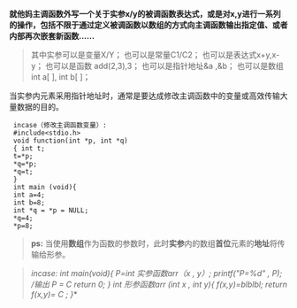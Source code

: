 
**就他妈主调函数外写一个关于实参x/y的被调函数表达式，或是对x,y进行一系列的操作，包括不限于通过定义被调函数以数组的方式向主调函数输出指定值、或者内部再次嵌套新函数......**
  
>其中实参可以是变量X/Y；
也可以是常量C1/C2；
也可以是表达式x+y,x-y；
也可以是函数 add(2,3),3；
也可以是指针地址&a ,&b；
也可以是数组 int a[ ], int b[ ]；

   当实参内元素采用指针地址时，通常是要达成修改主调函数中的变量或高效传输大量数据的目的。
    
     incase（修改主调函数变量）:
     #include<stdio.h>
     void function(int *p, int *q)
     { int t;
     t=*p;
     *q=*p;
     *q=t;
     }
     int main (void){
     int a=4;
     int b=8;
     int *q = *p = NULL;
     *q=4;
     *p=8;
     
     
     
     

>**ps:**
当使用**数组**作为函数的参数时，此时**实参**内的数组**首位**元素的**地址**将传输给形参。

>*incase:*
*int main(void){
P=int 实参函数arr（x , y）;
printf("P=%d" , P);  
/输出 P = C
return 0;
}
int 形参函数arr (int x , int y){
f(x,y)=blblbl;
return f(x,y)= C ;
}**
<!--stackedit_data:
eyJoaXN0b3J5IjpbOTE1MTAxNTQ0LDY2MTkyMzgwNCwtMTEyNT
I5NzQ0NSwtMTI3OTI0OTI1MCw2ODA5MjI5MjAsNjYxNjMxOTI3
XX0=
-->